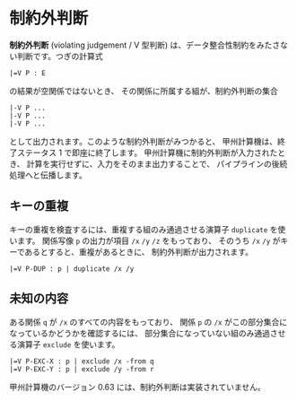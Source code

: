 # 制約外判断


**制約外判断** (violating judgement / V 型判断)
は、データ整合性制約をみたさない判断です。つぎの計算式

    |=V P : E

の結果が空関係ではないとき、
その関係に所属する組が、制約外判断の集合

    |-V P ...
    |-V P ...
    |-V P ...

として出力されます。このような制約外判断がみつかると、
甲州計算機は、終了ステータス 1 で即座に終了します。
甲州計算機に制約外判断が入力されたとき、
計算を実行せずに、入力をそのまま出力することで、
パイプラインの後続処理へと伝播します。


キーの重複
------------------------------------------------------------------

キーの重複を検査するには、重複する組のみ通過させる演算子 `duplicate` を使います。
関係写像 `p` の出力が項目 `/x` `/y` `/z` をもっており、
そのうち `/x` `/y` がキーであるとすると、重複があるときに、
制約外判断が出力されます。

    |=V P-DUP : p | duplicate /x /y


未知の内容
------------------------------------------------------------------

ある関係 `q` が `/x` のすべての内容をもっており、
関係 `p` の `/x` がこの部分集合になっているかどうかを確認するには、
部分集合になっていない組のみ通過させる演算子 `exclude` を使います。

    |=V P-EXC-X : p | exclude /x -from q
    |=V P-EXC-Y : p | exclude /y -from r
    

甲州計算機のバージョン 0.63 には、制約外判断は実装されていません。

